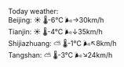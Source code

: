 Today weather:  
Beijing: ☀️   🌡️-6°C 🌬️→30km/h  
Tianjin: ☀️   🌡️-4°C 🌬️↓35km/h  
Shijiazhuang: ⛅️  🌡️-1°C 🌬️↖8km/h  
Tangshan: ⛅️  🌡️-3°C 🌬️↘24km/h  
